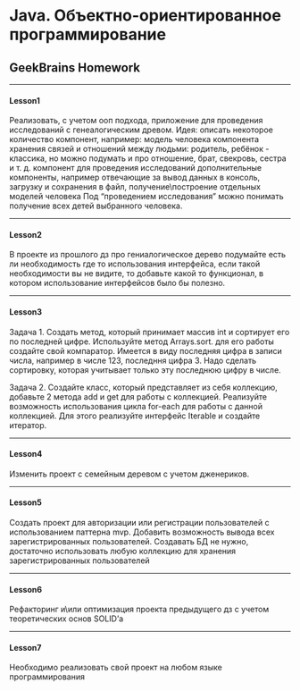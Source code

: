 # Java. Объектно-ориентированное программирование
## GeekBrains Homework

---

#### Lesson1

Реализовать, с учетом ооп подхода, приложение для проведения исследований с генеалогическим древом.
Идея: описать некоторое количество компонент, например:
модель человека
компонента хранения связей и отношений между людьми: родитель, ребёнок - классика, но можно подумать и про отношение, брат, свекровь, сестра и т. д.
компонент для проведения исследований
дополнительные компоненты, например отвечающие за вывод данных в консоль, загрузку и сохранения в файл, получение\построение отдельных моделей человека
Под “проведением исследования” можно понимать получение всех детей выбранного человека.

---

#### Lesson2

В проекте из прошлого дз про гениалогическое дерево подумайте есть ли необходимость где то использования интерфейса, если такой необходимости вы не видите, то добавьте какой то функционал, в котором использование интерфейсов было бы полезно.

---

#### Lesson3

Задача 1. Создать метод, который принимает массив int и сортирует его по последней цифре. Используйте метод Arrays.sort. для его работы создайте свой компаратор. Имеется в виду последняя цифра в записи числа, например в числе 123, последння цифра 3. Надо сделать сортировку, которая учитывает только эту последнюю цифру в числе.

Задача 2. Создайте класс, который представляет из себя коллекцию, добавьте 2 метода add и get для работы с коллекцией. Реализуйте возможность использования цикла for-each для работы с данной коллекцией. Для этого реализуйте интерфейс Iterable и создайте итератор.

---

#### Lesson4

Изменить проект с семейным деревом с учетом дженериков.

---

#### Lesson5

Создать проект для авторизации или регистрации пользователей с использованием паттерна mvp.
Добавить возможность вывода всех зарегистрированных пользователей.
Создавать БД не нужно, достаточно использовать любую коллекцию для хранения зарегистрированных пользователей

---

#### Lesson6

Рефакторинг и\или оптимизация проекта предыдущего дз с учетом теоретических основ SOLID’а

---

#### Lesson7

Необходимо реализовать свой проект на любом языке программирования
